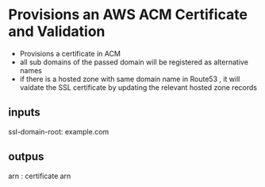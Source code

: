 # Provisions an AWS ACM Certificate and Validation

- Provisions a certificate in ACM
- all sub domains of the passed domain will be registered as alternative names
- if there is a hosted zone with same domain name in Route53 , it will vaidate the SSL certificate by updating the relevant hosted zone records

## inputs
ssl-domain-root: example.com


## outpus
arn : certificate arn

